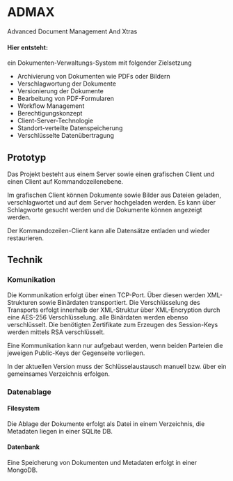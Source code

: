 # ADMAX
Advanced Document Management And Xtras

#### Hier entsteht:
ein Dokumenten-Verwaltungs-System mit folgender Zielsetzung 

- Archivierung von Dokumenten wie PDFs oder Bildern
- Verschlagwortung der Dokumente
- Versionierung der Dokumente
- Bearbeitung von PDF-Formularen
- Workflow Management
- Berechtigungskonzept  
- Client-Server-Technologie
- Standort-verteilte Datenspeicherung
- Verschlüsselte Datenübertragung

## Prototyp

Das Projekt besteht aus einem Server sowie einen grafischen Client und einen 
Client auf Kommandozeilenebene.

Im grafischen Client können Dokumente sowie Bilder aus Dateien geladen, verschlagwortet 
und auf 
dem Server hochgeladen werden. Es kann über Schlagworte gesucht werden und die 
Dokumente können angezeigt werden.

Der Kommandozeilen-Client kann alle Datensätze entladen und wieder restaurieren.

## Technik

### Komunikation
Die Kommunikation erfolgt über einen TCP-Port. Über diesen werden XML-Strukturen
sowie Binärdaten transportiert. Die Verschlüsselung des Transports erfolgt innerhalb
der XML-Struktur über XML-Encryption durch eine AES-256 Verschlüsselung. alle Binärdaten
werden ebenso verschlüsselt. Die benötigten Zertifikate zum Erzeugen des Session-Keys
werden mittels RSA verschlüsselt.

Eine Kommunikation kann nur aufgebaut werden, wenn beiden Parteien die jeweigen 
Public-Keys der Gegenseite vorliegen.

In der aktuellen Version muss der Schlüsselaustausch manuell bzw. über ein 
gemeinsames Verzeichnis erfolgen.

### Datenablage

#### Filesystem
Die Ablage der Dokumente erfolgt als Datei in einem Verzeichnis, die Metadaten liegen in einer SQLite DB.

#### Datenbank
Eine Speicherung von Dokumenten und Metadaten erfolgt in einer MongoDB.